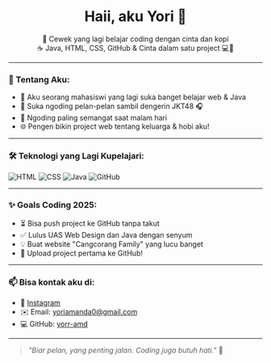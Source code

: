 <h1 align="center">Haii, aku Yori 👋</h1>

<p align="center">
  🌸 Cewek yang lagi belajar coding dengan cinta dan kopi <br>
  ☕ Java, HTML, CSS, GitHub & Cinta dalam satu project 💻💖 <br>
</p>

---

### 💫 Tentang Aku:
- 🌼 Aku seorang mahasiswi yang lagi suka banget belajar web & Java
- 🧠 Suka ngoding pelan-pelan sambil dengerin JKT48 🎧
- 🌙 Ngoding paling semangat saat malam hari
- 🌐 Pengen bikin project web tentang keluarga & hobi aku!

---

### 🛠️ Teknologi yang Lagi Kupelajari:
![HTML](https://img.shields.io/badge/-HTML5-F16529?style=flat&logo=html5&logoColor=white)
![CSS](https://img.shields.io/badge/-CSS3-1572B6?style=flat&logo=css3)
![Java](https://img.shields.io/badge/-Java-orange?style=flat&logo=java)
![GitHub](https://img.shields.io/badge/-GitHub-181717?style=flat&logo=github)

---

### ✨ Goals Coding 2025:
- ⏳ Bisa push project ke GitHub tanpa takut
- ✅ Lulus UAS Web Design dan Java dengan senyum
- 💡 Buat website "Cangcorang Family" yang lucu banget
- 🖤 Upload project pertama ke GitHub!

---

### 📫 Bisa kontak aku di:
- 🌸 [Instagram](https://instagram.com/spittlesly05)  
- ✉️ Email: yoriamanda0@gmail.com  
- 💻 GitHub: [yorr-amd](https://github.com/yorr-amd)

---

> *"Biar pelan, yang penting jalan. Coding juga butuh hati."* 🫶
